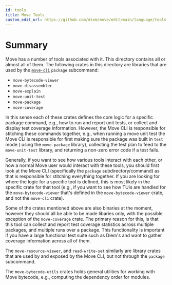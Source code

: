 ```yaml
---
id: tools
title: Move Tools
custom_edit_url: https://github.com/diem/move/edit/main/language/tools
---
```


# Summary

Move has a number of tools associated with it. This directory contains all
or almost all of them. The following crates in this directory are libraries
that are used by the [`move-cli`](./move-cli) `package` subcommand:

* `move-bytecode-viewer`
* `move-disassembler`
* `move-explain`
* `move-unit-test`
* `move-package`
* `move-coverage`

In this sense each of these crates defines the core logic for a specific
package command, e.g., how to run and report unit tests, or collect and
display test coverage information. However, the Move CLI is responsible for
stitching these commands together, e.g., when running a move unit test the
Move CLI is responsible for first making sure the package was built in
`test` mode ( using the `move-package` library), collecting the test plan
to feed to the `move-unit-test` library, and returning a non-zero error
code if a test fails.

Generally, if you want to see how various tools interact with each other,
or how a normal Move user would interact with these tools, you should first
look at the Move CLI (specifically the `package` subdirectory/command) as
that is responsible for stitching everything together. If you are looking
for where the logic for a specific tool is defined, this is most likely in
the specific crate for that tool (e.g., if you want to see how TUIs are
handled for the `move-bytecode-viewer` that's defined in the
`move-bytecode-viewer` crate, and not the `move-cli` crate).

Some of the crates mentioned above are also binaries at the moment, however
they should all be able to be made libaries only, with the possible
exception of the `move-coverage` crate. The primary reason for this, is
that this tool can collect and report test coverage statistics across
multiple packages, and multiple runs over a package. This functionality is
important if you have a large functional test suite such as Diem's and want
to gather coverage information across all of them.

The `move-resource-viewer`, and `read-write-set` similarly are library
crates that are used by and exposed by the Move CLI, but not through the
`package` subcommand.

The `move-bytecode-utils` crates holds general
utilities for working with Move bytecode, e.g., computing the dependency
order for modules.
